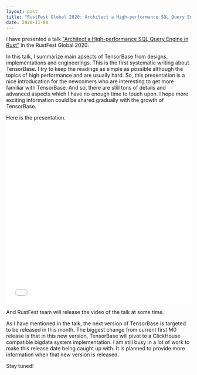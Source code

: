```yaml
---
layout: post
title: "RustFest Global 2020: Architect a High-performance SQL Query Engine in Rust"
date: 2020-11-08
---
```


I have presented a talk ["Architect a High-performance SQL Query Engine in Rust"](https://rustfest.global/session/18-architect-a-high-performance-sql-query-engine-in-rust/) in the RustFest Global 2020.

In this talk, I summarize main apsects of TensorBase from designs, implementations and engineerings. This is the first systematic writing about TensorBase. I try to keep the readings as simple as possible although the topics of high performance and are usually hard. So, this presentation is a nice introducation for the newcomers who are interesting to get more familiar with TensorBase. And so, there are still tons of details and advanced aspects which I have no enough time to touch upon. I hope more exciting information could be shared gradually with the growth of TensorBase.

Here is the presentation. 
<embed src="/docs/Rustfest2020_JinMingjian_Architect_SQL_Engine_in_Rust.pdf" width="100%" height="500px"/>

<p/>
And RustFest team will release the video of the talk at some time.

As I have mentioned in the talk, the next version of TensorBase is targeted to be released in this month. The biggest change from current first M0 release is that in this new version, TensorBase will pivot to a ClickHouse compatible bigdata system implementation. I am still busy in a lot of work to make this release date being caught up with. It is planned to provide more information when that new version is released. 

Stay tuned!
